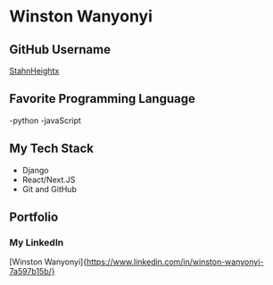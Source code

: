 # Winston Wanyonyi

## GitHub Username
[StahnHeightx](https://github.com/StahnHeightx)

## Favorite Programming Language

-python
-javaScript

## My Tech Stack

- Django
- React/Next.JS
- Git and GitHub

## Portfolio

### My LinkedIn
[Winston Wanyonyi]{https://www.linkedin.com/in/winston-wanyonyi-7a597b15b/}

